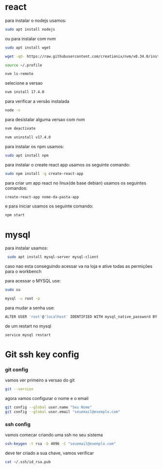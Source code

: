 # react 
 para instalar o nodejs usamos:
```` sh
sudo apt install nodejs
````
 ou para instalar com nvm 
 ```` sh
 sudo apt install wget
 ````
  
 ```` sh
 wget -qO- https://raw.githubusercontent.com/creationix/nvm/v0.34.0/install.sh | bash
 ````
 ```` sh
source ~/.profile
 ````
 
 ````sh
 nvm ls-remote
 ````
 selecione a versao
  ````sh
 nvm install 17.4.0
 ````
 para verificar a versão instalada
  ````sh
 node -v
 ````
 
 para desistalar alguma versao com nvm
  ````sh
nvm deactivate
````
 
  ````sh
 nvm uninstall v17.4.0
 ```` 
 
 para instalar os npm usamos:
```` sh
sudo apt install npm
````
 para instalar o create react app usamos os seguinte comando:
```` sh
sudo npm install -g create-react-app

````

 para criar um app react no linux(de base debian) usamos os seguintes comandos:
```` sh
create-react-app nome-da-pasta-app
````
 e para iniciar usamos os seguinte comando: 
```` sh
npm start
````
# mysql
 para instalar usamos:
 ```` sh
  sudo apt install mysql-server mysql-client
 ```` 
 caso nao esta conseguindo acessar va na loja e ative todas as permições para o workbench 
 
 para acessar o MYSQL use:
 ```` sh
 sudo su
 ````
 
 ```` sh
 mysql -u root -p
 ````
 para mudar a senha use:
 
 ``` sh
ALTER USER 'root'@'localhost' IDENTIFIED WITH mysql_native_password BY 'sua senha DO MYSQL aqui';
 ```
 de um restart no mysql
 ``` sh
 service mysql restart
 ```
# Git ssh key config
### git config
 vamos ver primeiro a versao do git
``` sh
git --version
```
 agora vamos configurar o nome e o email
``` sh
git config --global user.name "Seu Nome"
git config --global user.email "seuemail@exemplo.com"
```

### ssh config
vamos comecar criando uma ssh no seu sistema
```sh
ssh-keygen -t rsa -b 4096 -C "seuemail@exemplo.com"
```
 deve ter criado a sua chave, vamos verificar
``` sh
cat ~/.ssh/id_rsa.pub
```
